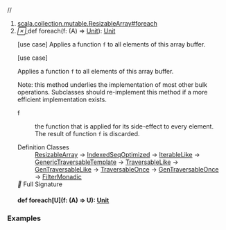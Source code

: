 //
<ol>
<li><a href="https://www.scala-lang.org/api/2.12.3/scala/collection/mutable/ArrayBuffer.html#foreach(f:A=>Unit):Unit">scala.collection.mutable.ResizableArray#foreach</a></li>
<li name="scala.collection.mutable.ResizableArray#foreach" visbl="pub" class="indented0 " data-isabs="false" fullcomment="yes" group="Ungrouped"> <a id="foreach(f:A=>Unit):Unit"></a><a id="foreach((A)⇒Unit):Unit"></a> <span class="permalink"> <a href="../../../scala/collection/mutable/ArrayBuffer.html#foreach(f:A=>Unit):Unit" title="Permalink"> <i class="material-icons"></i> </a> </span> <span class="modifier_kind"> <span class="modifier"></span> <span class="kind">def</span> </span> <span class="symbol"> <span class="name">foreach</span><span class="params">(<span name="f">f: (<span class="extype" name="scala.collection.IterableLike.A">A</span>) ⇒ <a href="../../Unit.html" class="extype" name="scala.Unit">Unit</a></span>)</span><span class="result">: <a href="../../Unit.html" class="extype" name="scala.Unit">Unit</a></span> </span> <p class="shortcomment cmt">[use case] Applies a function <code>f</code> to all elements of this array buffer.</p>
 <div class="fullcomment">
  [use case] 
  <div class="comment cmt">
   <p> Applies a function <code>f</code> to all elements of this array buffer.</p>
   <p> Note: this method underlies the implementation of most other bulk operations. Subclasses should re-implement this method if a more efficient implementation exists.</p>
  </div>
  <dl class="paramcmts block">
   <dt class="param">
    f
   </dt>
   <dd class="cmt">
    <p>the function that is applied for its side-effect to every element. The result of function <code>f</code> is discarded.</p>
   </dd>
  </dl>
  <dl class="attributes block"> 
   <dt>
    Definition Classes
   </dt>
   <dd>
    <a href="ResizableArray.html" class="extype" name="scala.collection.mutable.ResizableArray">ResizableArray</a> → 
    <a href="../IndexedSeqOptimized.html" class="extype" name="scala.collection.IndexedSeqOptimized">IndexedSeqOptimized</a> → 
    <a href="../IterableLike.html" class="extype" name="scala.collection.IterableLike">IterableLike</a> → 
    <a href="../generic/GenericTraversableTemplate.html" class="extype" name="scala.collection.generic.GenericTraversableTemplate">GenericTraversableTemplate</a> → 
    <a href="../TraversableLike.html" class="extype" name="scala.collection.TraversableLike">TraversableLike</a> → 
    <a href="../GenTraversableLike.html" class="extype" name="scala.collection.GenTraversableLike">GenTraversableLike</a> → 
    <a href="../TraversableOnce.html" class="extype" name="scala.collection.TraversableOnce">TraversableOnce</a> → 
    <a href="../GenTraversableOnce.html" class="extype" name="scala.collection.GenTraversableOnce">GenTraversableOnce</a> → 
    <a href="../generic/FilterMonadic.html" class="extype" name="scala.collection.generic.FilterMonadic">FilterMonadic</a>
   </dd>
   <div class="full-signature-block toggleContainer"> 
    <span class="toggle"> <i class="material-icons"></i> Full Signature </span> 
    <div class="hiddenContent full-signature-usecase">
     <h4 id="signature" class="signature"> <span class="modifier_kind"> <span class="modifier"></span> <span class="kind">def</span> </span> <span class="symbol"> <span class="name">foreach</span><span class="tparams">[<span name="U">U</span>]</span><span class="params">(<span name="f">f: (<span class="extype" name="scala.collection.mutable.ArrayBuffer.A">A</span>) ⇒ <span class="extype" name="scala.collection.mutable.ResizableArray.foreach.U">U</span></span>)</span><span class="result">: <a href="../../Unit.html" class="extype" name="scala.Unit">Unit</a></span> </span> </h4>
    </div> 
   </div>
  </dl>
 </div> </li>
        </ol>


### Examples















